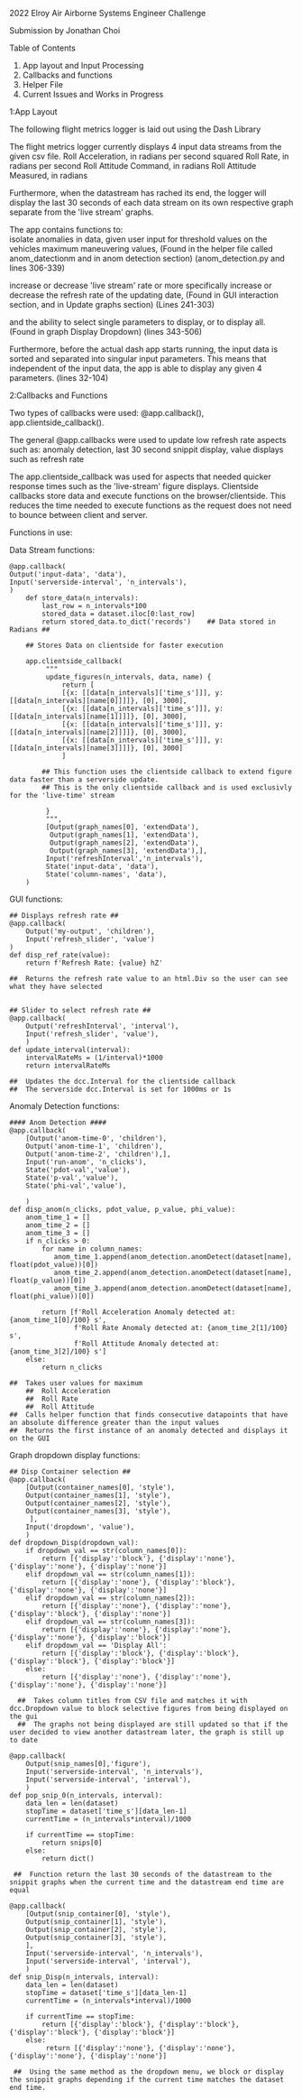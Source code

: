 2022 Elroy Air Airborne Systems Engineer Challenge

Submission by Jonathan Choi


Table of Contents

1. App layout and Input Processing
3. Callbacks and functions
4. Helper File
5. Current Issues and Works in Progress



1:App Layout

The following flight metrics logger is laid out using the Dash Library

The flight metrics logger currently displays 4 input data streams from the given csv file.
    Roll Acceleration, in radians per second squared
    Roll Rate, in radians per second
    Roll Attitude Command, in radians
    Roll Attitude Measured, in radians
    
Furthermore, when the datastream has rached its end, the logger will display the last 30 seconds of each data stream on its own respective graph separate from the 'live stream' graphs.

The app contains functions to:   
  isolate anomalies in data, given user input for threshold values on the vehicles maximum maneuvering values,
      (Found in the helper file called anom_datectionm and in anom detection section)
      (anom_detection.py and lines 306-339)
      
  increase or decrease 'live stream' rate or more specifically increase or decrease the refresh rate of the updating date,
      (Found in GUI interaction section, and in Update graphs section)
      (Lines 241-303)
      
  and the ability to select single parameters to display, or to display all.
      (Found in graph Display Dropdown)
      (lines 343-506)

Furthermore, before the actual dash app starts running, the input data is sorted and separated into singular input parameters.
    This means that independent of the input data, the app is able to display any given 4 parameters. 
    (lines 32-104)
    

2:Callbacks and Functions

Two types of callbacks were used:
    @app.callback(),
    app.clientside_callback().
    
The general @app.callbacks were used to update low refresh rate aspects such as:
    anomaly detection,
    last 30 second snippit display, 
    value displays such as refresh rate
    
The app.clientside_callback was used for aspects that needed quicker response times such as the 'live-stream' figure displays.
    Clientside callbacks store data and execute functions on the browser/clientside. 
    This reduces the time needed to execute functions as the request does not need to bounce between client and server.

Functions in use:

  Data Stream functions:
  
    @app.callback(
    Output('input-data', 'data'),
    Input('serverside-interval', 'n_intervals'),
    )
        def store_data(n_intervals):
            last_row = n_intervals*100
            stored_data = dataset.iloc[0:last_row]
            return stored_data.to_dict('records')    ## Data stored in Radians ##
            
        ## Stores Data on clientside for faster execution

        app.clientside_callback(
             """
             update_figures(n_intervals, data, name) {
                 return [
                 [{x: [[data[n_intervals]['time_s']]], y: [[data[n_intervals][name[0]]]]}, [0], 3000],
                 [{x: [[data[n_intervals]['time_s']]], y: [[data[n_intervals][name[1]]]]}, [0], 3000],
                 [{x: [[data[n_intervals]['time_s']]], y: [[data[n_intervals][name[2]]]]}, [0], 3000],
                 [{x: [[data[n_intervals]['time_s']]], y: [[data[n_intervals][name[3]]]]}, [0], 3000]
                 ]
                 
            ## This function uses the clientside callback to extend figure data faster than a serverside update.
            ## This is the only clientside callback and is used exclusivly for the 'live-time' stream

             }
             """,
             [Output(graph_names[0], 'extendData'),
              Output(graph_names[1], 'extendData'),
              Output(graph_names[2], 'extendData'),
              Output(graph_names[3], 'extendData'),],
             Input('refreshInterval','n_intervals'),
             State('input-data', 'data'),
             State('column-names', 'data'),
        )


  GUI functions:
  
    ## Displays refresh rate ##
    @app.callback(
        Output('my-output', 'children'),
        Input('refresh_slider', 'value')
    )
    def disp_ref_rate(value):
        return f'Refresh Rate: {value} hZ'
        
    ##  Returns the refresh rate value to an html.Div so the user can see what they have selected


    ## Slider to select refresh rate ##
    @app.callback(
        Output('refreshInterval', 'interval'),
        Input('refresh_slider', 'value'),
        )
    def update_interval(interval):
        intervalRateMs = (1/interval)*1000
        return intervalRateMs

    ##  Updates the dcc.Interval for the clientside callback
    ##  The serverside dcc.Interval is set for 1000ms or 1s
        
  Anomaly Detection functions:
  
    #### Anom Detection ####
    @app.callback(
        [Output('anom-time-0', 'children'),
        Output('anom-time-1', 'children'),
        Output('anom-time-2', 'children'),],
        Input('run-anom', 'n_clicks'),
        State('pdot-val','value'),
        State('p-val','value'),
        State('phi-val','value'),

        )
    def disp_anom(n_clicks, pdot_value, p_value, phi_value):
        anom_time_1 = []
        anom_time_2 = []
        anom_time_3 = []
        if n_clicks > 0:
            for name in column_names:
               anom_time_1.append(anom_detection.anomDetect(dataset[name], float(pdot_value))[0])
               anom_time_2.append(anom_detection.anomDetect(dataset[name], float(p_value))[0])
               anom_time_3.append(anom_detection.anomDetect(dataset[name], float(phi_value))[0])

            return [f'Roll Acceleration Anomaly detected at: {anom_time_1[0]/100} s',
                    f'Roll Rate Anomaly detected at: {anom_time_2[1]/100} s',
                    f'Roll Attitude Anomaly detected at: {anom_time_3[2]/100} s']
        else:
            return n_clicks
      
    ##  Takes user values for maximum
        ##  Roll Acceleration
        ##  Roll Rate
        ##  Roll Attitude
    ##  Calls helper function that finds consecutive datapoints that have an absolute difference greater than the input values
    ##  Returns the first instance of an anomaly detected and displays it on the GUI
  
  Graph dropdown display functions:
  
    ## Disp Container selection ##
    @app.callback(
        [Output(container_names[0], 'style'),
        Output(container_names[1], 'style'),
        Output(container_names[2], 'style'),
        Output(container_names[3], 'style'),
         ],
        Input('dropdown', 'value'),
        )
    def dropdown_Disp(dropdown_val):
        if dropdown_val == str(column_names[0]):
            return [{'display':'block'}, {'display':'none'}, {'display':'none'}, {'display':'none'}]
        elif dropdown_val == str(column_names[1]):
            return [{'display':'none'}, {'display':'block'}, {'display':'none'}, {'display':'none'}]
        elif dropdown_val == str(column_names[2]):
            return [{'display':'none'}, {'display':'none'}, {'display':'block'}, {'display':'none'}]
        elif dropdown_val == str(column_names[3]):
            return [{'display':'none'}, {'display':'none'}, {'display':'none'}, {'display':'block'}]
        elif dropdown_val == 'Display All':
            return [{'display':'block'}, {'display':'block'}, {'display':'block'}, {'display':'block'}]
        else:
            return [{'display':'none'}, {'display':'none'}, {'display':'none'}, {'display':'none'}]
            
      ##  Takes column titles from CSV file and matches it with dcc.Dropdown value to block selective figures from being displayed on the gui
      ##  The graphs not being displayed are still updated so that if the user decided to view another datastream later, the graph is still up to date
      
    @app.callback(
        Output(snip_names[0],'figure'),
        Input('serverside-interval', 'n_intervals'),
        Input('serverside-interval', 'interval'),
        )
    def pop_snip_0(n_intervals, interval):
        data_len = len(dataset)
        stopTime = dataset['time_s'][data_len-1]
        currentTime = (n_intervals*interval)/1000

        if currentTime == stopTime:
            return snips[0]
        else:
            return dict()
            
     ##  Function return the last 30 seconds of the datastream to the snippit graphs when the current time and the datastream end time are equal
      
    @app.callback(
        [Output(snip_container[0], 'style'),
        Output(snip_container[1], 'style'),
        Output(snip_container[2], 'style'),
        Output(snip_container[3], 'style'),
        ],
        Input('serverside-interval', 'n_intervals'),
        Input('serverside-interval', 'interval'),
        )
    def snip_Disp(n_intervals, interval):
        data_len = len(dataset)
        stopTime = dataset['time_s'][data_len-1]
        currentTime = (n_intervals*interval)/1000

        if currentTime == stopTime:
            return [{'display':'block'}, {'display':'block'}, {'display':'block'}, {'display':'block'}]
        else:
             return [{'display':'none'}, {'display':'none'}, {'display':'none'}, {'display':'none'}]
             
     ##  Using the same method as the dropdown menu, we block or display the snippit graphs depending if the current time matches the dataset end time. 
  
